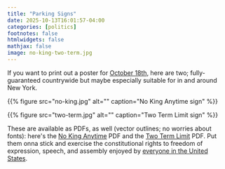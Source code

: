```yaml
---
title: "Parking Signs"
date: 2025-10-13T16:01:57-04:00
categories: [politics]
footnotes: false
htmlwidgets: false
mathjax: false
image: no-king-two-term.jpg
---
```


If you want to print out a poster for [October 18th](https://www.nokings.org), here are two; fully-guaranteed countrywide but maybe especially suitable for in and around New York. 

{{% figure src="no-king.jpg" alt="" caption="No King Anytime sign" %}}

{{% figure src="two-term.jpg" alt="" caption="Two Term Limit sign" %}}

These are available as PDFs, as well (vector outlines; no worries about fonts): here's the [No King Anytime](no-king.pdf) PDF and the [Two Term Limit](two-term.pdf) PDF. Put them onna stick and exercise the constitutional rights to freedom of expression, speech, and assembly enjoyed by [everyone in the United States](https://kieranhealy.org/blog/archives/2025/06/28/american/). 
    
